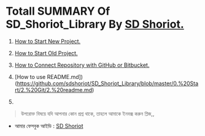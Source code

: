 # Totall SUMMARY Of SD_Shoriot_Library By [SD Shoriot.](https://github.com/sdshoriot/SD_Shoriot_Library/blob/master/0.%20Start/2.%20Git/2.%20readme.md)


1. [How to Start New Project.](https://github.com/sdshoriot/SD_Shoriot_Library/blob/master/0.%20Start/1.%20Project/1.%20start%20new%20project.md)

2. [How to Start Old Project.](https://github.com/sdshoriot/SD_Shoriot_Library/blob/master/0.%20Start/1.%20Project/2.%20start%20old%20project.md)

3. [How to Connect Repository with GitHub or Bitbucket.](https://github.com/sdshoriot/SD_Shoriot_Library/blob/master/0.%20Start/2.%20Git/1.%20repository.md)

4. [How to use README.md])(https://github.com/sdshoriot/SD_Shoriot_Library/blob/master/0.%20Start/2.%20Git/2.%20readme.md)

5. 


> উপরোক্ত বিষয়ে যদি আপনার কোন প্রশ্ন থাকে, তাহলে আমাকে ইনবক্স করুন প্লিজ,,

* আমার ফেসবুক আইডি :  [SD Shoriot](https://www.facebook.com/shoriot)
